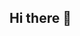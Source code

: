 ## Hi there 👋


<!--
**hobin-han/hobin-han** is a ✨ _special_ ✨ repository because its `README.md` (this file) appears on your GitHub profile.

Here are some ideas to get you started:

- 🔭 I’m currently working on ...
- 🌱 I’m currently learning ...
- 👯 I’m looking to collaborate on ...
- 🤔 I’m looking for help with ...
- 💬 Ask me about ...
- 📫 How to reach me: ...
- 😄 Pronouns: ...
- ⚡ Fun fact: ...
-->

<!--
## My tech stack 📚

![Xcode](https://img.shields.io/badge/-Xcode-1575F9?style=for-the-badge\&logo=xcode\&logoColor=white) ![Swift](https://img.shields.io/badge/-Swift-FA7343?style=for-the-badge\&logo=swift\&logoColor=white) ![Objective-C](https://img.shields.io/badge/-Objective--C-1575F9?style=for-the-badge\&logo=apple\&logoColor=white) ![SwiftUI](https://img.shields.io/badge/-SwiftUI-0D96F6?style=for-the-badge\&logo=swift\&logoColor=white) ![UIKit](https://img.shields.io/badge/-UIKit-2396F3?style=for-the-badge\&logo=apple\&logoColor=white) ![Combine](https://img.shields.io/badge/-Combine-31C4F3?style=for-the-badge\&logo=swift\&logoColor=white) ![CocoaPods](https://img.shields.io/badge/-CocoaPods-EE3322?style=for-the-badge\&logo=cocoapods\&logoColor=white) ![SPM](https://img.shields.io/badge/-Swift%20Package%20Manager-FA7343?style=for-the-badge\&logo=swift\&logoColor=white) ![Firebase](https://img.shields.io/badge/-Firebase-FFCA28?style=for-the-badge\&logo=firebase\&logoColor=black) ![Fastlane](https://img.shields.io/badge/-Fastlane-00F200?style=for-the-badge\&logo=fastlane\&logoColor=white)
![XCTest](https://img.shields.io/badge/-XCTest-1575F9?style=for-the-badge\&logo=apple\&logoColor=white)
![Alamofire](https://img.shields.io/badge/-Alamofire-FF5A5F?style=for-the-badge\&logo=swift\&logoColor=white)
![Git](https://img.shields.io/badge/-Git-F05032?style=for-the-badge\&logo=git\&logoColor=white) ![GitHub Actions](https://img.shields.io/badge/-GitHub%20Actions-2088FF?style=for-the-badge\&logo=githubactions\&logoColor=white) ![Slack](https://img.shields.io/badge/-Slack-4A154B?style=for-the-badge\&logo=slack\&logoColor=white) ![Jira](https://img.shields.io/badge/-Jira-0052CC?style=for-the-badge\&logo=jira\&logoColor=white) ![Figma](https://img.shields.io/badge/-Figma-F24E1E?style=for-the-badge&logo=figma&logoColor=white)
-->
